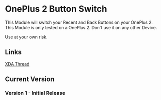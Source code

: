 # OnePlus 2 Button Switch

This Module will switch your Recent and Back Buttons on your OnePlus 2. This Module is only tested on a OnePlus 2. Don't use it on any other Device.

Use at your own risk.

## Links

[XDA Thread](https://forum.xda-developers.com/apps/magisk/module-oneplus-2-button-switch-t3769932)

## Current Version

### Version 1 - Initial Release
